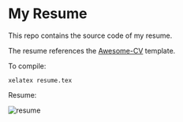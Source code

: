 # My Resume

This repo contains the source code of my resume.

The resume references the [Awesome-CV](https://github.com/posquit0/Awesome-CV) template. 

To compile:

```shell
xelatex resume.tex
```
Resume:

![resume](https://user-images.githubusercontent.com/56286288/103496632-ff308c80-4e64-11eb-96fc-d6ca6ff889f7.png)
